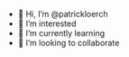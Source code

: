 - 👋 Hi, I’m @patrickloerch
- 👀 I’m interested
- 🌱 I’m currently learning
- 💞️ I’m looking to collaborate


<!---
patrickloerch/patrickloerch is a ✨ special ✨ repository because its `README.md` (this file) appears on your GitHub profile.
You can click the Preview link to take a look at your changes.
--->
